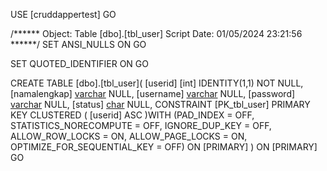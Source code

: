 USE [cruddappertest]
GO

/****** Object:  Table [dbo].[tbl_user]    Script Date: 01/05/2024 23:21:56 ******/
SET ANSI_NULLS ON
GO

SET QUOTED_IDENTIFIER ON
GO

CREATE TABLE [dbo].[tbl_user](
	[userid] [int] IDENTITY(1,1) NOT NULL,
	[namalengkap] [varchar](50) NULL,
	[username] [varchar](50) NULL,
	[password] [varchar](50) NULL,
	[status] [char](10) NULL,
 CONSTRAINT [PK_tbl_user] PRIMARY KEY CLUSTERED 
(
	[userid] ASC
)WITH (PAD_INDEX = OFF, STATISTICS_NORECOMPUTE = OFF, IGNORE_DUP_KEY = OFF, ALLOW_ROW_LOCKS = ON, ALLOW_PAGE_LOCKS = ON, OPTIMIZE_FOR_SEQUENTIAL_KEY = OFF) ON [PRIMARY]
) ON [PRIMARY]
GO



